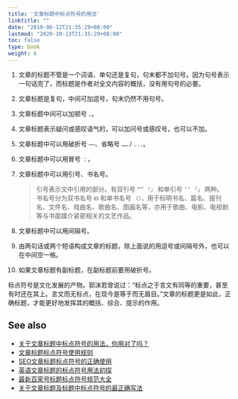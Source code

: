 ```yaml
---
title: '文章标题中标点符号的用法'
linktitle: ""
date: "2019-06-12T21:35:29+08:00"
lastmod: "2020-10-13T21:35:29+08:00"
toc: false
type: book
weight: 6
---
```


1. 文章的标题不管是一个词语、单句还是复句，句末都不加句号。因为句号表示一句话完了，而标题是作者对全文内容的概括，没有用句号的必要。

2. 文章标题是复句，中间可加逗号，句末仍然不用句号。

3. 文章标题中间可以加顿号 `、`。

4. 文章标题表示疑问或感叹语气的，可以加问号或感叹号，也可以不加。

5. 文章标题中可以用破折号 `——`、省略号 `……` / `...`。

6. 文章标题中可以用冒号 `：`。

7. 文章标题中可以用引号、书名号。

	> 引号表示文中引用的部分。有双引号 `“”` `『』` 和单引号 `‘’` `「」` 两种。<br>
	> 书名号分为双书名号 `《》` 和单书名号 `〈〉`，用于标明书名、篇名、报刊名、文件名、戏曲名、歌曲名、图画名等，亦用于歌曲、电影、电视剧等与书面媒介紧密相关的文艺作品。

8. 文章标题中可以用间隔号。

9. 由两句话或两个短语构成文章的标题，除上面说的用逗号或间隔号外，也可以在中间空一格。

10. 如果文章标题有副标题，在副标题前要用破折号。

标点符号是文化发展的产物。郭沫若曾说过：“标点之于言文有同等的重要，甚至有时还在其上。言文而无标点，在现今是等于而无眉目。”文章的标题更是如此，正确标题，才能更好地发挥其的概括、综合、提示的作用。



## See also

* [关于文章标题中标点符号的用法，你用对了吗？ ](https://www.sohu.com/a/15727604_128501)
* [文章标题标点符号使用规则](http://www.360doc.com/content/16/1012/09/20909833_597781815.shtml)
* [SEO文章标题标点符号的正确使用](https://www.xuewangzhan.com/why/seo/15970.html)
* [英语文章标题的标点符号用法初探](https://rockyenglish.com/Ziliao/detail/4486)
* [最新百家号标题标点符号规范大全](http://www.dnsoso.com/baijiahao-biaoti-biaodian-guifan/)
* [关于文章标题及标题中标点符号的最正确写法](https://www.hack520.com/629.html)

